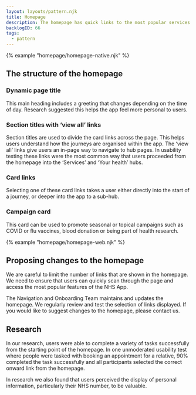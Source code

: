 ```yaml
---
layout: layouts/pattern.njk
title: Homepage
description: The homepage has quick links to the most popular services of the NHS App. We work this out using Adobe Analytics and user feedback. The homepage also displays the name of the user and their NHS number. 
backlogID: 66
tags:
  - pattern
---
```


{% example "homepage/homepage-native.njk" %}

## The structure of the homepage

### Dynamic page title

This main heading includes a greeting that changes depending on the time of day. Research suggested this helps the app feel more personal to users.

### Section titles with ‘view all’ links

Section titles are used to divide the card links across the page. This helps users understand how the journeys are organised within the app. The ‘view all’ links give users an in-page way to navigate to hub pages. In usability testing these links were the most common way that users proceeded from the homepage into the ‘Services’ and ‘Your health’ hubs.

### Card links

Selecting one of these card links takes a user either directly into the start of a journey, or deeper into the app to a sub-hub.

### Campaign card

This card can be used to promote seasonal or topical campaigns such as COVID or flu vaccines, blood donation or being part of health research.

{% example "homepage/homepage-web.njk" %}

## Proposing changes to the homepage

We are careful to limit the number of links that are shown in the homepage. We need to ensure that users can quickly scan through the page and access the most popular features of the NHS App.

The Navigation and Onboarding Team maintains and updates the homepage. We regularly review and test the selection of links displayed. If you would like to suggest changes to the homepage, please contact us.

## Research

In our research, users were able to complete a variety of tasks successfully from the starting point of the homepage. In one unmoderated usability test where people were tasked with booking an appointment for a relative, 90% completed the task successfully and all participants selected the correct onward link from the homepage.

In research we also found that users perceived the display of personal information, particularly their NHS number, to be valuable.
